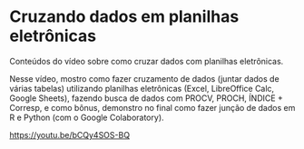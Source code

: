 Cruzando dados em planilhas eletrônicas
========

Conteúdos do vídeo sobre como cruzar dados com planilhas eletrônicas.


Nesse vídeo, mostro como fazer cruzamento de dados (juntar dados de várias tabelas) utilizando planilhas eletrônicas (Excel, LibreOffice Calc, Google Sheets), fazendo busca de dados com PROCV, PROCH, ÍNDICE  + Corresp, e como bônus, demonstro no final como fazer junção de dados em R e Python (com o Google Colaboratory).


https://youtu.be/bCQy4SOS-BQ
